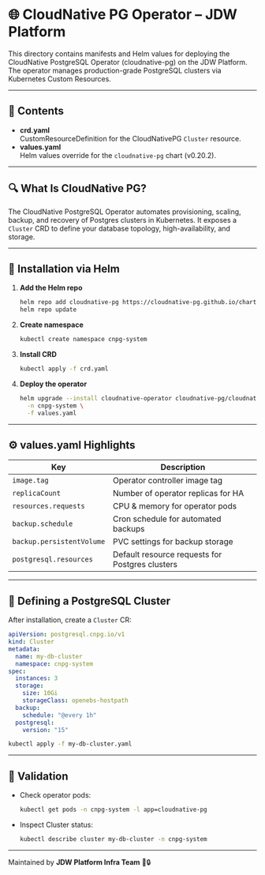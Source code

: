 # 🌐 CloudNative PG Operator – JDW Platform

This directory contains manifests and Helm values for deploying the CloudNative PostgreSQL Operator (cloudnative-pg) on
the JDW Platform. The operator manages production-grade PostgreSQL clusters via Kubernetes Custom Resources.

---

## 📁 Contents

- **crd.yaml**  
  CustomResourceDefinition for the CloudNativePG `Cluster` resource.
- **values.yaml**  
  Helm values override for the `cloudnative-pg` chart (v0.20.2).

---

## 🔍 What Is CloudNative PG?

The CloudNative PostgreSQL Operator automates provisioning, scaling, backup, and recovery of Postgres clusters in
Kubernetes. It exposes a `Cluster` CRD to define your database topology, high-availability, and storage.

---

## 🚀 Installation via Helm

1. **Add the Helm repo**
   ```bash
   helm repo add cloudnative-pg https://cloudnative-pg.github.io/charts
   helm repo update
   ```
2. **Create namespace**
   ```bash
   kubectl create namespace cnpg-system
   ```
3. **Install CRD**
   ```bash
   kubectl apply -f crd.yaml
   ```
4. **Deploy the operator**
   ```bash
   helm upgrade --install cloudnative-operator cloudnative-pg/cloudnative-pg \
     -n cnpg-system \
     -f values.yaml
   ```

---

## ⚙️ values.yaml Highlights

| Key                       | Description                                     |
|---------------------------|-------------------------------------------------|
| `image.tag`               | Operator controller image tag                   |
| `replicaCount`            | Number of operator replicas for HA              |
| `resources.requests`      | CPU & memory for operator pods                  |
| `backup.schedule`         | Cron schedule for automated backups             |
| `backup.persistentVolume` | PVC settings for backup storage                 |
| `postgresql.resources`    | Default resource requests for Postgres clusters |

---

## 📝 Defining a PostgreSQL Cluster

After installation, create a `Cluster` CR:

```yaml
apiVersion: postgresql.cnpg.io/v1
kind: Cluster
metadata:
  name: my-db-cluster
  namespace: cnpg-system
spec:
  instances: 3
  storage:
    size: 10Gi
    storageClass: openebs-hostpath
  backup:
    schedule: "@every 1h"
  postgresql:
    version: "15"
```

```bash
kubectl apply -f my-db-cluster.yaml
```

---

## 🧪 Validation

- Check operator pods:
  ```bash
  kubectl get pods -n cnpg-system -l app=cloudnative-pg
  ```
- Inspect Cluster status:
  ```bash
  kubectl describe cluster my-db-cluster -n cnpg-system
  ```

---

Maintained by **JDW Platform Infra Team** 🚀🔒  
